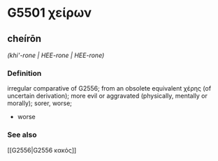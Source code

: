 # G5501 χείρων

## cheírōn

_(khi'-rone | HEE-rone | HEE-rone)_

### Definition

irregular comparative of G2556; from an obsolete equivalent χέρης (of uncertain derivation); more evil or aggravated (physically, mentally or morally); sorer, worse; 

- worse

### See also

[[G2556|G2556 κακός]]
